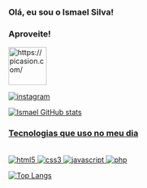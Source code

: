 ### Olá, eu sou o Ismael Silva!
### Aproveite!
<a href="https://picasion.com/"><img src="https://i.picasion.com/pic92/5dbceaa1a843194de21c0262ce5be306.gif" width="75" height="75" border="0" alt="https://picasion.com/" />

<div>
  <img alt="instagram" src="https://img.shields.io/badge/Instagram-E4405F?style=for-the-badge&logo=instagram&logoColor=white">
</div>

![Ismael GitHub stats](https://github-readme-stats.vercel.app/api?username=ismaelsilvas&show_icons=true&theme=tokyonight)

### Tecnologias que uso no meu dia

<div><br>
    <img  alt="html5" src="https://img.shields.io/badge/HTML5-E34F26?style=for-the-badge&logo=html5&logoColor=white">
    <img  alt="css3" src="https://img.shields.io/badge/CSS3-1572B6?style=for-the-badge&logo=css3&logoColor=white">
    <img  alt="javascript" src="https://img.shields.io/badge/JavaScript-F7DF1E?style=for-the-badge&logo=javascript&logoColor=black">
    <img  alt="php" src="https://img.shields.io/badge/PHP-777BB4?style=for-the-badge&logo=php&logoColor=white"><br>
</div>

[![Top Langs](https://github-readme-stats.vercel.app/api/top-langs/?username=ismaelsilvas&layout=compact)](https://github.com/ismaelsilvas/github-readme-stats)

